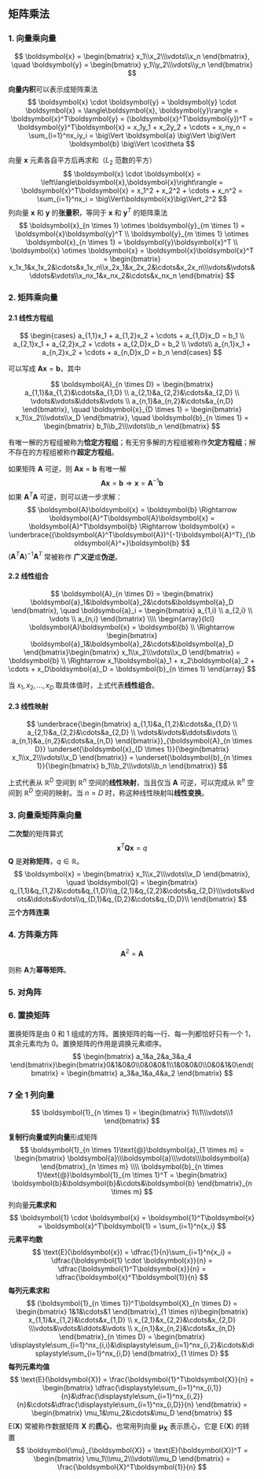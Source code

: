 ## 矩阵乘法

### 1. 向量乘向量

$$
\boldsymbol{x} = \begin{bmatrix} x_1\\x_2\\\vdots\\x_n \end{bmatrix}, \quad
\boldsymbol{y} = \begin{bmatrix} y_1\\y_2\\\vdots\\y_n \end{bmatrix}
$$

**向量内积**可以表示成矩阵乘法
$$
\boldsymbol{x} \cdot \boldsymbol{y} = \boldsymbol{y} \cdot \boldsymbol{x} = \langle\boldsymbol{x}, \boldsymbol{y}\rangle = \boldsymbol{x}^T\boldsymbol{y} = (\boldsymbol{x}^T\boldsymbol{y})^T = \boldsymbol{y}^T\boldsymbol{x} = x_1y_1 + x_2y_2 + \cdots + x_ny_n = \sum_{i=1}^nx_iy_i = \big\Vert \boldsymbol{a} \big\Vert \big\Vert \boldsymbol{b} \big\Vert \cos\theta
$$

向量 $\boldsymbol{x}$ 元素各自平方后再求和（$L_2$ 范数的平方）
$$
\boldsymbol{x} \cdot \boldsymbol{x} = \left\langle\boldsymbol{x},\boldsymbol{x}\right\rangle = \boldsymbol{x}^T\boldsymbol{x} = x_1^2 + x_2^2 + \cdots + x_n^2 = \sum_{i=1}^nx_i = \big\Vert\boldsymbol{x}\big\Vert_2^2
$$
列向量 $\boldsymbol{x}$ 和 $\boldsymbol{y}$ 的**张量积**，等同于  $\boldsymbol{x}$ 和 $\boldsymbol{y}^T$ 的矩阵乘法
$$
\boldsymbol{x}_{n \times 1} \otimes \boldsymbol{y}_{m \times 1} = \boldsymbol{x}\boldsymbol{y}^T \\
\boldsymbol{y}_{m \times 1} \otimes \boldsymbol{x}_{n \times 1} = \boldsymbol{y}\boldsymbol{x}^T \\
\boldsymbol{x} \otimes \boldsymbol{x} = \boldsymbol{x}\boldsymbol{x}^T = \begin{bmatrix} x_1x_1&x_1x_2&\cdots&x_1x_n\\x_2x_1&x_2x_2&\cdots&x_2x_n\\\vdots&\vdots&\ddots&\vdots\\x_nx_1&x_nx_2&\cdots&x_nx_n \end{bmatrix}
$$

### 2. 矩阵乘向量

#### 2.1 线性方程组

$$
\begin{cases}
a_{1,1}x_1 + a_{1,2}x_2 + \cdots + a_{1,D}x_D = b_1 \\
a_{2,1}x_1 + a_{2,2}x_2 + \cdots + a_{2,D}x_D = b_2 \\
\vdots\\
a_{n,1}x_1 + a_{n,2}x_2 + \cdots + a_{n,D}x_D = b_n
\end{cases}
$$

可以写成 $\boldsymbol{A}\boldsymbol{x} = \boldsymbol{b}$，其中

$$
\boldsymbol{A}_{n \times D} = 
\begin{bmatrix}
a_{1,1}&a_{1,2}&\cdots&a_{1,D} \\
a_{2,1}&a_{2,2}&\cdots&a_{2,D} \\
\vdots&\vdots&\ddots&\vdots \\
a_{n,1}&a_{n,2}&\cdots&a_{n,D}
\end{bmatrix}, \quad
\boldsymbol{x}_{D \times 1} = 
\begin{bmatrix}
x_1\\x_2\\\vdots\\x_D
\end{bmatrix}, \quad
\boldsymbol{b}_{n \times 1} = 
\begin{bmatrix}
b_1\\b_2\\\vdots\\b_n
\end{bmatrix}
$$

有唯一解的方程组被称为**恰定方程组**；有无穷多解的方程组被称作**欠定方程组**；解不存在的方程组被称作**超定方程组**。

如果矩阵 $\boldsymbol{A}$ 可逆，则 $\boldsymbol{A}\boldsymbol{x} = \boldsymbol{b}$ 有唯一解
$$
\boldsymbol{A}\boldsymbol{x} = \boldsymbol{b} \Rightarrow \boldsymbol{x} = \boldsymbol{A}^{-1}\boldsymbol{b}
$$
如果 $\boldsymbol{A}^T\boldsymbol{A}$ 可逆，则可以进一步求解：
$$
\boldsymbol{A}\boldsymbol{x} = \boldsymbol{b} \Rightarrow \boldsymbol{A}^T\boldsymbol{A}\boldsymbol{x} = \boldsymbol{A}^T\boldsymbol{b} \Rightarrow \boldsymbol{x} = \underbrace{(\boldsymbol{A}^T\boldsymbol{A})^{-1}\boldsymbol{A}^T}_{\boldsymbol{A}^+}\boldsymbol{b}
$$
$(\boldsymbol{A}^T\boldsymbol{A})^{-1}\boldsymbol{A}^T$ 常被称作 **广义逆**或**伪逆**。

#### 2.2 线性组合

$$
\boldsymbol{A}_{n \times D} = \begin{bmatrix} \boldsymbol{a}_1&\boldsymbol{a}_2&\cdots&\boldsymbol{a}_D \end{bmatrix}, \quad \boldsymbol{a}_i = \begin{bmatrix} a_{1,i} \\ a_{2,i} \\ \vdots \\ a_{n,i} \end{bmatrix} \\\\
\begin{array}{lcl}
\boldsymbol{A}\boldsymbol{x} = \boldsymbol{b} \\
\Rightarrow \begin{bmatrix} \boldsymbol{a}_1&\boldsymbol{a}_2&\cdots&\boldsymbol{a}_D \end{bmatrix}\begin{bmatrix} x_1\\x_2\\\vdots\\x_D \end{bmatrix} = \boldsymbol{b} \\
\Rightarrow x_1\boldsymbol{a}_1 + x_2\boldsymbol{a}_2 + \cdots + x_D\boldsymbol{a}_D = \boldsymbol{b}_{n \times 1}
\end{array}
$$

当 $x_1, x_2, \ldots, x_D$ 取具体值时，上式代表**线性组合**。

#### 2.3 线性映射

$$
\underbrace{\begin{bmatrix} a_{1,1}&a_{1,2}&\cdots&a_{1,D} \\ a_{2,1}&a_{2,2}&\cdots&a_{2,D} \\ \vdots&\vdots&\ddots&\vdots \\ a_{n,1}&a_{n,2}&\cdots&a_{n,D} \end{bmatrix}}_{\boldsymbol{A}_{n \times D}} \underset{\boldsymbol{x}_{D \times 1}}{\begin{bmatrix} x_1\\x_2\\\vdots\\x_D \end{bmatrix}} = \underset{\boldsymbol{b}_{n \times 1}}{\begin{bmatrix} b_1\\b_2\\\vdots\\b_n \end{bmatrix}}
$$

上式代表从 $\mathbb{R}^D$ 空间到 $\mathbb{R}^n$ 空间的**线性映射**，当且仅当 $\boldsymbol{A}$ 可逆，可以完成从 $\mathbb{R}^n$ 空间到 $\mathbb{R}^D$ 空间的映射。当 $n=D$ 时，称这种线性映射叫**线性变换**。

### 3. 向量乘矩阵乘向量

**二次型**的矩阵算式
$$
\boldsymbol{x}^T\boldsymbol{Q}\boldsymbol{x} = q 
$$
$\boldsymbol{Q}$ 是**对称矩阵**，$q \in \mathbb{R}$。
$$
\boldsymbol{x} = \begin{bmatrix} x_1\\x_2\\\vdots\\x_D \end{bmatrix}, \quad \boldsymbol{Q} = \begin{bmatrix} q_{1,1}&q_{1,2}&\cdots&q_{1,D}\\q_{2,1}&q_{2,2}&\cdots&q_{2,D}\\\vdots&\vdots&\ddots&\vdots\\q_{D,1}&q_{D,2}&\cdots&q_{D,D}\\ \end{bmatrix}
$$
**三个方阵连乘**





### 4. 方阵乘方阵

$$
\boldsymbol{A}^2 = \boldsymbol{A}
$$

则称 $\boldsymbol{A}$​ 为**幂等矩阵**。



### 5. 对角阵



### 6. 置换矩阵

置换矩阵是由 0 和 1 组成的方阵。置换矩阵的每一行、每一列都恰好只有一个 1，其余元素均为 0。置换矩阵的作用是调换元素顺序。
$$
\begin{bmatrix} a_1&a_2&a_3&a_4 \end{bmatrix}\begin{bmatrix}0&1&0&0\\0&0&0&1\\1&0&0&0\\0&0&1&0\end{bmatrix} = \begin{bmatrix} a_3&a_1&a_4&a_2 \end{bmatrix}
$$







### 7 全 $1$ 列向量

$$
\boldsymbol{1}_{n \times 1} = \begin{bmatrix} 1\\1\\\vdots\\1 \end{bmatrix}
$$

**复制行向量或列向量**形成矩阵
$$
\boldsymbol{1}_{n \times 1}\text{@}\boldsymbol{a}_{1 \times m} = \begin{bmatrix} \boldsymbol{a}\\\boldsymbol{a}\\\vdots\\\boldsymbol{a} \end{bmatrix}_{n \times m} \\\\
\boldsymbol{b}_{n \times 1}\text{@}\boldsymbol{1}_{m \times 1}^T = \begin{bmatrix} \boldsymbol{b}&\boldsymbol{b}&\cdots&\boldsymbol{b} \end{bmatrix}_{n \times m}
$$
列向量**元素求和**
$$
\boldsymbol{1} \cdot \boldsymbol{x} = \boldsymbol{1}^T\boldsymbol{x} = \boldsymbol{x}^T\boldsymbol{1} = \sum_{i=1}^n{x_i}
$$
**元素平均数**
$$
\text{E}(\boldsymbol{x}) = \dfrac{1}{n}\sum_{i=1}^n{x_i} = \dfrac{\boldsymbol{1} \cdot \boldsymbol{x}}{n} = \dfrac{\boldsymbol{1}^T\boldsymbol{x}}{n} = \dfrac{\boldsymbol{x}^T\boldsymbol{1}}{n}
$$
**每列元素求和**
$$
(\boldsymbol{1}_{n \times 1})^T\boldsymbol{X}_{n \times D} 
= \begin{bmatrix} 1&1&\cdots&1 \end{bmatrix}_{1 \times n}\begin{bmatrix} x_{1,1}&x_{1,2}&\cdots&x_{1,D} \\ x_{2,1}&x_{2,2}&\cdots&x_{2,D} \\\vdots&\vdots&\ddots&\vdots \\ x_{n,1}&x_{n,2}&\cdots&x_{n,D} \end{bmatrix}_{n \times D} = \begin{bmatrix} \displaystyle\sum_{i=1}^nx_{i,i}&\displaystyle\sum_{i=1}^nx_{i,2}&\cdots&\displaystyle\sum_{i=1}^nx_{i,D} \end{bmatrix}_{1 \times D}
$$
**每列元素均值**
$$
\text{E}(\boldsymbol{X}) = \frac{\boldsymbol{1}^T\boldsymbol{X}}{n} = \begin{bmatrix} \dfrac{\displaystyle\sum_{i=1}^nx_{i,1}}{n}&\dfrac{\displaystyle\sum_{i=1}^nx_{i,2}}{n}&\cdots&\dfrac{\displaystyle\sum_{i=1}^nx_{i,D}}{n} \end{bmatrix} = \begin{bmatrix} \mu_1&\mu_2&\cdots&\mu_D \end{bmatrix}
$$
$\text{E}(\boldsymbol{X})$ 常被称作数据矩阵 $\boldsymbol{X}$ 的**质心**，也常用列向量 $\boldsymbol{\mu}_{\boldsymbol{X}}$ 表示质心，它是 $\text{E}(\boldsymbol{X})$ 的转置
$$
\boldsymbol{\mu}_{\boldsymbol{X}} = \text{E}(\boldsymbol{X})^T = \begin{bmatrix} \mu_1\\\mu_2\\\vdots\\\mu_D \end{bmatrix} = \frac{\boldsymbol{X}^T\boldsymbol{1}}{n}
$$






